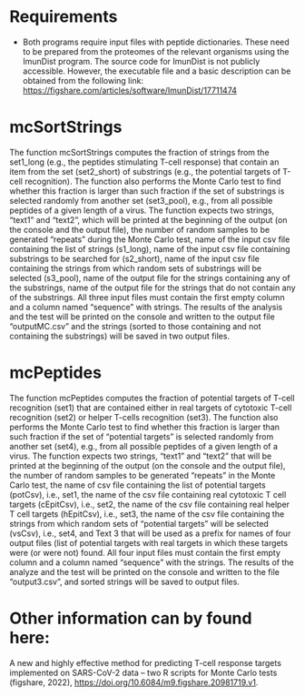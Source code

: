 # Requirements
- Both programs require input files with peptide dictionaries. These need to be prepared from the proteomes of the relevant organisms using the ImunDist program. The source code for ImunDist is not publicly accessible. However, the executable file and a basic description can be obtained from the following link: https://figshare.com/articles/software/ImunDist/17711474

# mcSortStrings
The function mcSortStrings computes the fraction of strings from the set1_long (e.g., the peptides stimulating T-cell response) that contain an item from the set (set2_short) of substrings (e.g., the potential targets of T-cell recognition). The function also performs the Monte Carlo test to find whether this fraction is larger than such fraction if the set of substrings is selected randomly from another set (set3_pool), e.g., from all possible peptides of a given length of a virus. The function expects two strings, “text1” and “text2”, which will be printed at the beginning of the output (on the console and the output file), the number of random samples to be generated “repeats” during the Monte Carlo test, name of the input csv file containing the list of strings (s1_long), name of the input csv file containing substrings to be searched for (s2_short), name of the input csv file containing the strings from which random sets of substrings will be selected (s3_pool), name of the output file for the strings containing any of the substrings, name of the output file for the strings that do not contain any of the substrings. All three input files must contain the first empty column and a column named “sequence” with strings. The results of the analysis and the test will be printed on the console and written to the output file “outputMC.csv” and the strings (sorted to those containing and not containing the substrings) will be saved in two output files.

# mcPeptides
The function mcPeptides computes the fraction of potential targets of T-cell recognition (set1) that are contained either in real targets of cytotoxic T-cell recognition (set2) or helper T-cells recognition (set3). The function also performs the Monte Carlo test to find whether this fraction is larger than such fraction if the set of “potential targets” is selected randomly from another set (set4), e.g., from all possible peptides of a given length of a virus. The function expects two strings, “text1” and “text2” that will be printed at the beginning of the output (on the console and the output file), the number of random samples to be generated “repeats” in the Monte Carlo test, the name of csv file containing the list of potential targets (potCsv), i.e., set1, the name of the csv file containing real cytotoxic T cell targets (cEpitCsv), i.e., set2, the name of the csv file containing real helper T cell targets (hEpitCsv), i.e., set3, the name of the csv file containing the strings from which random sets of “potential targets” will be selected (vsCsv), i.e., set4, and Text 3 that will be used as a prefix for names of four output files (list of potential targets with real targets in which these targets were (or were not) found. All four input files must contain the first empty column and a column named “sequence” with the strings. The results of the analyze and the test will be printed on the console and written to the file “output3.csv”, and sorted strings will be saved to output files.

# Other information can by found here:
A new and highly effective method for predicting T-cell response targets implemented on SARS-CoV-2 data – two R scripts for Monte Carlo tests (figshare, 2022), https://doi.org/10.6084/m9.figshare.20981719.v1.
